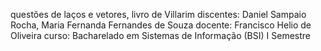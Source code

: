 questões de laços e vetores, livro de Villarim
discentes: Daniel Sampaio Rocha, Maria Fernanda Fernandes de Souza
docente: Francisco Helio de Oliveira
curso: Bacharelado em Sistemas de Informação (BSI)
I Semestre
